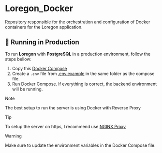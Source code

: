 # Loregon_Docker
Repository responsible for the orchestration and configuration of Docker containers for the Loregon application.

## 🚀 Running in Production

To run **Loregon** with **PostgreSQL** in a production environment, follow the steps bellow:

1. Copy this [Docker Compose](docker-compose.yml)
2. Create a `.env` file from [.env.example](.env.example) in the same folder as the compose file.
3. Run Docker Compose. If everything is correct, the backend environment will be running.

> [!NOTE]
> The best setup to run the server is using Docker with Reverse Proxy

> [!TIP]
> To setup the server on https, I recommend use [NGINX Proxy](https://github.com/nginx/nginx)

> [!WARNING]  
> Make sure to update the environment variables in the Docker Compose file.